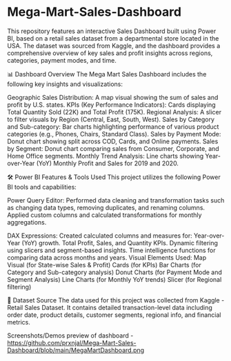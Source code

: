 # Mega-Mart-Sales-Dashboard
This repository features an interactive Sales Dashboard built using Power BI, based on a retail sales dataset from a departmental store located in the USA. The dataset was sourced from Kaggle, and the dashboard provides a comprehensive overview of key sales and profit insights across regions, categories, payment modes, and time.

📊 Dashboard Overview
The Mega Mart Sales Dashboard includes the following key insights and visualizations:

Geographic Sales Distribution: A map visual showing the sum of sales and profit by U.S. states.
KPIs (Key Performance Indicators): Cards displaying Total Quantity Sold (22K) and Total Profit (175K).
Regional Analysis: A slicer to filter visuals by Region (Central, East, South, West).
Sales by Category and Sub-category: Bar charts highlighting performance of various product categories (e.g., Phones, Chairs, Standard Class).
Sales by Payment Mode: Donut chart showing split across COD, Cards, and Online payments.
Sales by Segment: Donut chart comparing sales from Consumer, Corporate, and Home Office segments.
Monthly Trend Analysis: Line charts showing Year-over-Year (YoY) Monthly Profit and Sales for 2019 and 2020.

🛠️ Power BI Features & Tools Used
This project utilizes the following Power BI tools and capabilities:

Power Query Editor:
Performed data cleaning and transformation tasks such as changing data types, removing duplicates, and renaming columns.
Applied custom columns and calculated transformations for monthly aggregations.

DAX Expressions:
Created calculated columns and measures for:
Year-over-Year (YoY) growth.
Total Profit, Sales, and Quantity KPIs.
Dynamic filtering using slicers and segment-based insights.
Time intelligence functions for comparing data across months and years.
Visual Elements Used:
Map Visual (for State-wise Sales & Profit)
Cards (for KPIs)
Bar Charts (for Category and Sub-category analysis)
Donut Charts (for Payment Mode and Segment Analysis)
Line Charts (for Monthly YoY trends)
Slicer (for Regional filtering)

📁 Dataset Source
The data used for this project was collected from Kaggle - Retail Sales Dataset. It contains detailed transaction-level data including order date, product details, customer segments, regional info, and financial metrics.

Screenshots/Demos
preview of dashboard - https://github.com/prxnjal/Mega-Mart-Sales-Dashboard/blob/main/MegaMartDashboard.png
